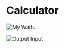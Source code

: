 # Calculator

![My Waifu](https://i.ibb.co/KrMYPhy/648557.jpg)

![Output Input](https://prnt.sc/zxcko7)
